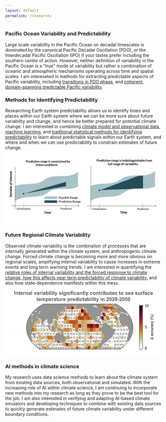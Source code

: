 ```yaml
---
layout: default
permalink: /research/
---
```


### Pacific Ocean Variability and Predictability
Large scale variability in the Pacific Ocean on decadal timescales is dominated by the canonical Pacific Decadal Oscillation (PDO), or the Interdecadal Pacific Oscillation (IPO) if your tastes prefer including the southern centre of action. However, neither definition of variability in the Pacific Ocean is a "true" mode of variability but rather a combination of oceanic and atmospheric mechanisms operating across time and spatial scales. I am intereseted in methods for extracting predictable aspects of Pacific variability, including [transitions in PDO phase](https://agupubs.onlinelibrary.wiley.com/doi/full/10.1029/2021GL095392), and [coherent, domain-spanning predictable Pacific variability](https://essopenarchive.org/doi/full/10.22541/essoar.172748543.36409823).

### Methods for Identifying Predictability
Researching Earth system predictability allows us to identify times and places within our Earth system where we can be more sure about future variability and change, and hence be better prepared for potential climate change. I am interested in combining [climate model and observational data, 
 machine learning](https://agupubs.onlinelibrary.wiley.com/doi/full/10.1029/2022GL098635), and [traditional statistical methods for identifying predictability]((https://essopenarchive.org/doi/full/10.22541/essoar.172748543.36409823)) to learn about predictable signals within our Earth system, and where and when we can use predictability to constrain estimates of future change.
![image](assets/img/predictionschematic.png)

### Future Regional Climate Variability
Observed climate variability is the combination of processes that are internally generated within the climate system, and anthropogenic climate change. Forced climate change is becoming more and more obvious on regional scales, amplifying internal variability to cause increases in extreme events and long term warming trends. I am interested in quantifying the [relative roles of internal variability and the forced response to climate change, how this affects near term predictability of climate variability](https://iopscience.iop.org/article/10.1088/1748-9326/acfdbc/meta), and also how state-dependence manifests within this mess. 
![image](assets/img/Erlfig.png)

### AI methods in climate science
My research uses data science methods to learn about the climate system from existing data sources, both observational and simulated. With the increasing role of AI within climate science, I am continuing to incorporate new methods into my research as long as they prove to be the best tool for the job. I am also interested in verifying and adapting AI-based climate emulators and developing techniques to combine with existing data sources to quickly generate estimates of future climate variability under different boundary conditions.
